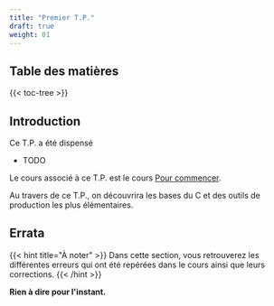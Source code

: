 ```yaml
---
title: "Premier T.P."
draft: true
weight: 01
---
```


## Table des matières

{{< toc-tree >}}

## Introduction

Ce T.P. a été dispensé

- TODO

Le cours associé à ce T.P. est le cours [Pour commencer](../../cours/01).

Au travers de ce T.P., on découvrira les bases du C et des outils de production les plus élémentaires.

## Errata

{{< hint title="À noter" >}}
Dans cette section, vous retrouverez les différentes erreurs qui ont été repérées dans le cours ainsi que leurs corrections.
{{< /hint >}}

**Rien à dire pour l'instant.**
